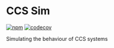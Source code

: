 # CCS Sim

[![npm](https://img.shields.io/npm/v/ccs-sim)](https://www.npmjs.com/package/ccs-sim)
[![codecov](https://codecov.io/gh/Jerell/ccs-sim/branch/main/graph/badge.svg?token=IYPFAIVX26)](https://codecov.io/gh/Jerell/ccs-sim)

Simulating the behaviour of CCS systems
